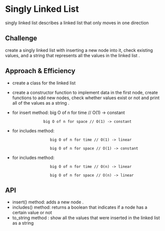 # Singly Linked List
singly linked list describes a linked list that only moves in one direction

## Challenge
create a singly linked list with inserting a new node into it, check existing values, and a string that represents all the values in the linked list .

## Approach & Efficiency
- create a class for the linked list
- create a constructor function to implement data in the first node, create functions to add new nodes, check whether values exist or not and print all of the values as a string .
- for insert method:
                    big O of n for time // O(1) -> constant

                    big O of n for space // O(1) -> constant

- for includes method:

                       big O of n for time // O(1) -> linear

                       big O of n for space // O(1) -> constant

-  for includes method:

                        big O of n for time // O(n) -> linear

                        big O of n for space // O(n) -> linear

## API
- insert() method: adds a new node .
- includes() method: returns a boolean that indicates if a node has a certain value or not
- to_string method : show all the values that were inserted in the linked list as a string
